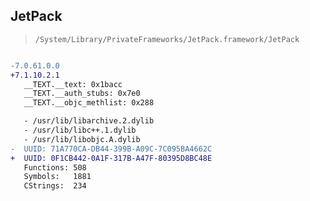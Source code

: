 ## JetPack

> `/System/Library/PrivateFrameworks/JetPack.framework/JetPack`

```diff

-7.0.61.0.0
+7.1.10.2.1
   __TEXT.__text: 0x1bacc
   __TEXT.__auth_stubs: 0x7e0
   __TEXT.__objc_methlist: 0x288

   - /usr/lib/libarchive.2.dylib
   - /usr/lib/libc++.1.dylib
   - /usr/lib/libobjc.A.dylib
-  UUID: 71A770CA-DB44-399B-A09C-7C095BA4662C
+  UUID: 0F1CB442-0A1F-317B-A47F-80395D8BC48E
   Functions: 508
   Symbols:   1881
   CStrings:  234

```
